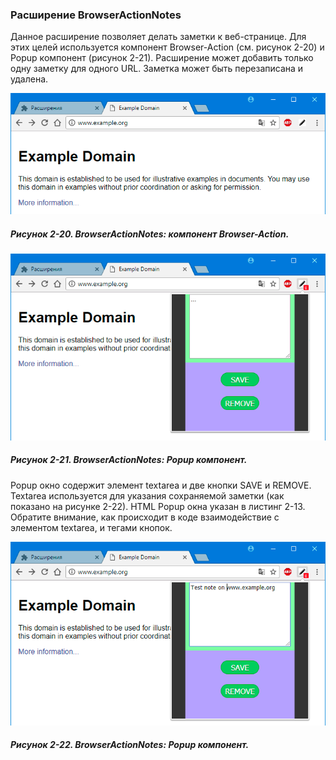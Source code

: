 ### Расширение BrowserActionNotes

Данное расширение позволяет делать заметки к веб-странице. Для этих целей используется компонент Browser-Action \(см. рисунок 2-20\) и Popup компонент \(рисунок 2-21\). Расширение может добавить только одну заметку для одного URL. Заметка может быть перезаписана и удалена.

![Рисунок 2-20. BrowserActionNotes: компонент Browser-Action](/assets/figure-2-20.png)

##### Рисунок 2-20. _BrowserActionNotes: компонент Browser-Action._

![Рисунок 2-21. BrowserActionNotes: Popup компонент](/assets/figure-2-21.png)

##### Рисунок 2-21. _BrowserActionNotes: Popup компонент._

Popup окно содержит элемент textarea и две кнопки SAVE и REMOVE. Textarea используется для указания сохраняемой заметки \(как показано на рисунке 2-22\). HTML Popup окна указан в листинг 2-13. Обратите внимание, как происходит в коде взаимодействие с элементом textarea, и тегами кнопок.

![Рисунок 2-22. BrowserActionNotes: Popup компонент](/assets/figure-2-22.png)

##### Рисунок 2-22. _BrowserActionNotes: Popup компонент._



